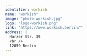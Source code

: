 ```yaml
---
identifier: workish
name: "workish"
image: "photo-workish.jpg"
logo: "logo-workish.png"
link: "https://www.workish.berlin/"
address: |
  Harzer Str. 39
  <br />
  12059 Berlin
---
```

